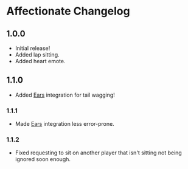 # Affectionate Changelog

## 1.0.0

- Initial release!
- Added lap sitting.
- Added heart emote.

## 1.1.0

- Added [Ears] integration for tail wagging!

### 1.1.1

- Made [Ears] integration less error-prone.

### 1.1.2

- Fixed requesting to sit on another player that isn't sitting not being ignored soon enough.

[Ears]: https://ears.unascribed.com
